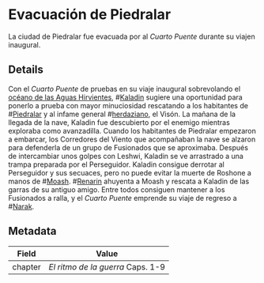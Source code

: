 # Evacuación de Piedralar
La ciudad de Piedralar fue evacuada por al *Cuarto Puente* durante su viajen inaugural.

## Details
Con el *Cuarto Puente* de pruebas en su viaje inaugural sobrevolando el [océano de las Aguas Hirvientes](locations/steamwater-ocean), #[Kaladin](characters/kaladin) sugiere una oportunidad para ponerlo a prueba con mayor minuciosidad rescatando a los habitantes de #[Piedralar](locations/hearthstone) y al infame general #[herdaziano](locations/herdaz), el Visón. La mañana de la llegada de la nave, Kaladin fue descubierto por el enemigo mientras exploraba como avanzadilla. Cuando los habitantes de Piedralar empezaron a embarcar, los Corredores del Viento que acompañaban la nave se alzaron para defenderla de un grupo de Fusionados que se aproximaba. Después de intercambiar unos golpes con Leshwi, Kaladin se ve arrastrado a una trampa preparada por el Perseguidor. Kaladin consigue derrotar al Perseguidor y sus secuaces, pero no puede evitar la muerte de Roshone a manos de #[Moash](characters/moash). #[Renarin](characters/renarin) ahuyenta a Moash y rescata a Kaladin de las garras de su antiguo amigo. Entre todos consiguen mantener a los Fusionados a ralla, y el *Cuarto Puente* emprende su viaje de regreso a #[Narak](locations/narak).

## Metadata
| Field | Value |
| ----- | ----- |
| chapter | *El ritmo de la guerra* Caps. 1-9 |
